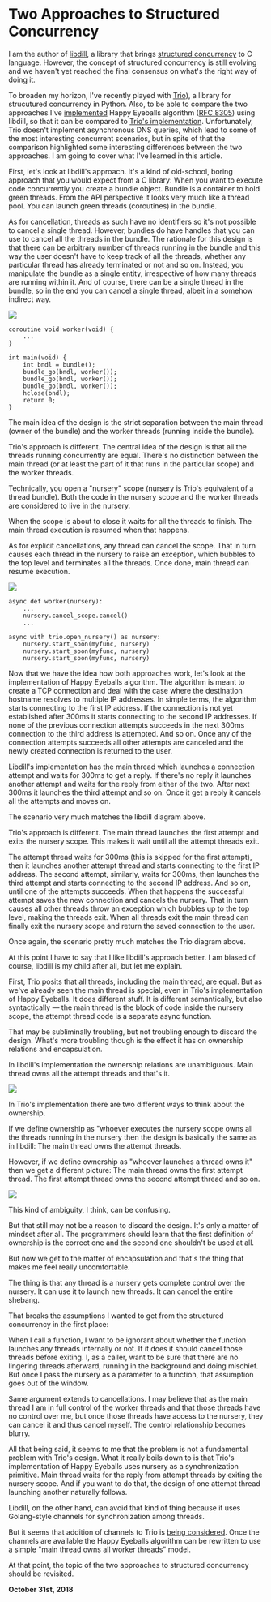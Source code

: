 # Two Approaches to Structured Concurrency

I am the author of [libdill](http://libdill.org/), a library that brings [structured concurrency](https://vorpus.org/blog/notes-on-structured-concurrency-or-go-statement-considered-harmful/) to C language. However, the concept of structured concurrency is still evolving and we haven't yet reached the final consensus on what's the right way of doing it.

To broaden my horizon, I've recently played with [Trio](https://trio.readthedocs.io/en/latest/)), a library for strucutured concurrency in Python. Also, to be able to compare the two approaches I've [implemented](https://github.com/sustrik/libdill/blob/master/happyeyeballs.c) Happy Eyeballs algorithm ([RFC 8305](https://tools.ietf.org/html/rfc8305)) using libdill, so that it can be compared to [Trio's implementation](https://github.com/python-trio/trio/blob/1095e373cd7b2207948e0cb90d059dd7ee2e98f7/trio/_highlevel_open_tcp_stream.py). Unfortunately, Trio doesn't implement asynchronous DNS queries, which lead to some of the most interesting concurrent scenarios, but in spite of that the comparison highlighted some interesting differences between the two approaches. I am going to cover what I've learned in this article.

First, let's look at libdill's approach. It's a kind of old-school, boring approach that you would expect from a C library: When you want to execute code concurrently you create a bundle object. Bundle is a container to hold green threads. From the API perspective it looks very much like a thread pool. You can launch green threads (coroutines) in the bundle.

As for cancellation, threads as such have no identifiers so it's not possible to cancel a single thread. However, bundles do have handles that you can use to cancel all the threads in the bundle. The rationale for this design is that there can be arbitrary number of threads running in the bundle and this way the user doesn't have to keep track of all the threads, whether any particular thread has already terminated or not and so on. Instead, you manipulate the bundle as a single entity, irrespective of how many threads are running within it. And of course, there can be a single thread in the bundle, so in the end you can cancel a single thread, albeit in a somehow indirect way.

<img class="old" src="sc8.png">

    coroutine void worker(void) {
        ...
    }
    
    int main(void) {
        int bndl = bundle();
        bundle_go(bndl, worker());
        bundle_go(bndl, worker());
        bundle_go(bndl, worker());
        hclose(bndl);
        return 0;
    }

The main idea of the design is the strict separation between the main thread (owner of the bundle) and the worker threads (running inside the bundle).

Trio's approach is different. The central idea of the design is that all the threads running concurrently are equal. There's no distinction between the main thread (or at least the part of it that runs in the particular scope) and the worker threads.

Technically, you open a "nursery" scope (nursery is Trio's equivalent of a thread bundle). Both the code in the nursery scope and the worker threads are considered to live in the nursery.

When the scope is about to close it waits for all the threads to finish. The main thread execution is resumed when that happens.

As for explicit cancellations, any thread can cancel the scope. That in turn causes each thread in the nursery to raise an exception, which bubbles to the top level and terminates all the threads. Once done, main thread can resume execution.

<img class="old" src="sc7.png">

    async def worker(nursery):
        ...
        nursery.cancel_scope.cancel()
        ...
    
    async with trio.open_nursery() as nursery:
        nursery.start_soon(myfunc, nursery)
        nursery.start_soon(myfunc, nursery)
        nursery.start_soon(myfunc, nursery)

Now that we have the idea how both approaches work, let's look at the implementation of Happy Eyeballs algorithm. The algorithm is meant to create a TCP connection and deal with the case where the destination hostname resolves to multiple IP addresses. In simple terms, the algorithm starts connecting to the first IP address. If the connection is not yet established after 300ms it starts connecting to the second IP addresses. If none of the previous connection attempts succeeds in the next 300ms connection to the third address is attempted. And so on. Once any of the connection attempts succeeds all other attempts are canceled and the newly created connection is returned to the user.

Libdill's implementation has the main thread which launches a connection attempt and waits for 300ms to get a reply. If there's no reply it launches another attempt and waits for the reply from either of the two. After next 300ms it launches the third attempt and so on. Once it get a reply it cancels all the attempts and moves on.

The scenario very much matches the libdill diagram above.

Trio's approach is different. The main thread launches the first attempt and exits the nursery scope. This makes it wait until all the attempt threads exit.

The attempt thread waits for 300ms (this is skipped for the first attempt), then it launches another attempt thread and starts connecting to the first IP address. The second attempt, similarly, waits for 300ms, then launches the third attempt and starts connecting to the second IP address. And so on, until one of the attempts succeeds. When that happens the successful attempt saves the new connection and cancels the nursery. That in turn causes all other threads throw an exception which bubbles up to the top level, making the threads exit. When all threads exit the main thread can finally exit the nursery scope and return the saved connection to the user.

Once again, the scenario pretty much matches the Trio diagram above.

At this point I have to say that I like libdill's approach better. I am biased of course, libdill is my child after all, but let me explain.

First, Trio posits that all threads, including the main thread, are equal. But as we've already seen the main thread is special, even in Trio's implementation of Happy Eyeballs. It does different stuff. It is different semantically, but also syntactically — the main thread is the block of code inside the nursery scope, the attempt thread code is a separate async function.

That may be subliminally troubling, but not troubling enough to discard the design. What's more troubling though is the effect it has on ownership relations and encapsulation.

In libdill's implementation the ownership relations are unambiguous. Main thread owns all the attempt threads and that's it.

<img class="old" src="sc9.png">

In Trio's implementation there are two different ways to think about the ownership.

If we define ownership as "whoever executes the nursery scope owns all the threads running in the nursery then the design is basically the same as in libdill: The main thread owns the attempt threads.

However, if we define ownership as "whoever launches a thread owns it" then we get a different picture: The main thread owns the first attempt thread. The first attempt thread owns the second attempt thread and so on.

<img class="old" src="sc10.png">

This kind of ambiguity, I think, can be confusing.

But that still may not be a reason to discard the design. It's only a matter of mindset after all. The programmers should learn that the first definition of ownership is the correct one and the second one shouldn't be used at all.

But now we get to the matter of encapsulation and that's the thing that makes me feel really uncomfortable.

The thing is that any thread is a nursery gets complete control over the nursery. It can use it to launch new threads. It can cancel the entire shebang.

That breaks the assumptions I wanted to get from the structured concurrency in the first place:

When I call a function, I want to be ignorant about whether the function launches any threads internally or not. If it does it should cancel those threads before exiting. I, as a caller, want to be sure that there are no lingering threads afterward, running in the background and doing mischief. But once I pass the nursery as a parameter to a function, that assumption goes out of the window.

Same argument extends to cancellations. I may believe that as the main thread I am in full control of the worker threads and that those threads have no control over me, but once those threads have access to the nursery, they can cancel it and thus cancel myself. The control relationship becomes blurry.

All that being said, it seems to me that the problem is not a fundamental problem with Trio's design. What it really boils down to is that Trio's implementation of Happy Eyeballs uses nursery as a synchronization primitive. Main thread waits for the reply from attempt threads by exiting the nursery scope. And if you want to do that, the design of one attempt thread launching another naturally follows.

Libdill, on the other hand, can avoid that kind of thing because it uses Golang-style channels for synchronization among threads.

But it seems that addition of channels to Trio is [being considered](https://github.com/python-trio/trio/issues/719). Once the channels are available the Happy Eyeballs algorithm can be rewritten to use a simple "main thread owns all worker threads" model.

At that point, the topic of the two approaches to structured concurrency should be revisited.

**October 31st, 2018**

